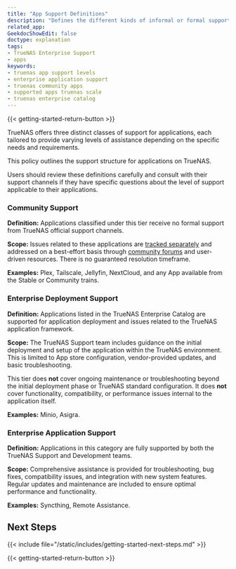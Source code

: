 ```yaml
---
title: "App Support Definitions"
description: "Defines the different kinds of informal or formal support offered for applications available within TrueNAS."
related_app:
GeekdocShowEdit: false
doctype: explanation
tags:
- TrueNAS Enterprise Support
- apps
keywords:
- truenas app support levels
- enterprise application support
- truenas community apps
- supported apps truenas scale
- truenas enterprise catalog
---
```


{{< getting-started-return-button >}}

TrueNAS offers three distinct classes of support for applications, each tailored to provide varying levels of assistance depending on the specific needs and requirements.

This policy outlines the support structure for applications on TrueNAS.  

Users should review these definitions carefully and consult with their support channels if they have specific questions about the level of support applicable to their applications.

<div class="support-cards">
  <div class="support-card community">
    <h3>Community Support</h3>
    <p><strong>Definition:</strong> Applications classified under this tier receive no formal support from TrueNAS official support channels.</p>
    <p><strong>Scope:</strong> Issues related to these applications are 
      <a href="https://github.com/truenas/apps/issues">tracked separately</a> and addressed on a best-effort basis through 
      <a href="https://forums.truenas.com/">community forums</a> and user-driven resources.  
      There is no guaranteed resolution timeframe.</p>
    <p><strong>Examples:</strong> Plex, Tailscale, Jellyfin, NextCloud, and any App available from the Stable or Community trains.</p>
  </div>

  <div class="support-card enterprise-deployment">
    <h3>Enterprise Deployment Support</h3>
    <p><strong>Definition:</strong> Applications listed in the TrueNAS Enterprise Catalog are supported for application deployment 
      and issues related to the TrueNAS application framework.</p>
    <p><strong>Scope:</strong> The TrueNAS Support team includes guidance on the initial deployment and setup of the application within the TrueNAS environment.  
      This is limited to App store configuration, vendor-provided updates, and basic troubleshooting.</p>
    <p>This tier does <strong>not</strong> cover ongoing maintenance or troubleshooting beyond the initial deployment phase or TrueNAS standard configuration.  
      It does <strong>not</strong> cover functionality, compatibility, or performance issues internal to the application itself.</p>
    <p><strong>Examples:</strong> Minio, Asigra.</p>
  </div>

  <div class="support-card enterprise-application">
    <h3>Enterprise Application Support</h3>
    <p><strong>Definition:</strong> Applications in this category are fully supported by both the TrueNAS Support and Development teams.</p>
    <p><strong>Scope:</strong> Comprehensive assistance is provided for troubleshooting, bug fixes, compatibility issues, and integration with new system features.  
      Regular updates and maintenance are included to ensure optimal performance and functionality.</p>
    <p><strong>Examples:</strong> Syncthing, Remote Assistance.</p>
  </div>
</div>

## Next Steps

{{< include file="/static/includes/getting-started-next-steps.md" >}}

{{< getting-started-return-button >}}
